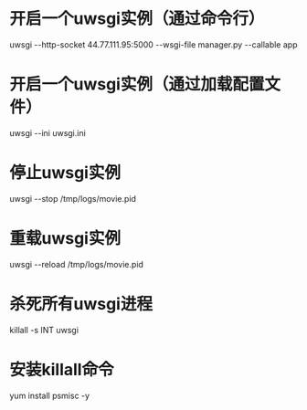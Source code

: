 # 开启一个uwsgi实例（通过命令行）
uwsgi --http-socket 44.77.111.95:5000 --wsgi-file manager.py --callable app 

# 开启一个uwsgi实例（通过加载配置文件）
uwsgi --ini uwsgi.ini


# 停止uwsgi实例
uwsgi --stop /tmp/logs/movie.pid

# 重载uwsgi实例

uwsgi --reload /tmp/logs/movie.pid

# 杀死所有uwsgi进程
killall -s INT uwsgi

# 安装killall命令
yum install psmisc -y 